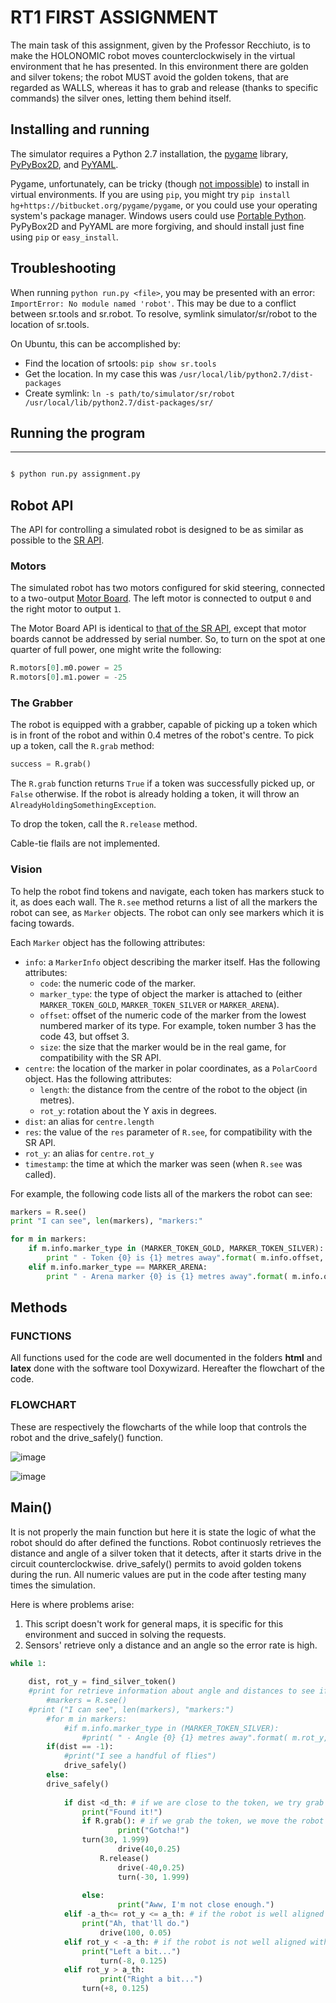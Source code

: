 RT1 FIRST ASSIGNMENT
================================

The main task of this assignment, given by the Professor Recchiuto, is to make the HOLONOMIC robot moves counterclockwisely in the virtual environment that he has presented. In this environment there are golden and silver tokens; the robot MUST avoid the golden tokens, that are regarded as WALLS, whereas it has to grab and release (thanks to specific commands) the silver ones, letting them behind itself.

Installing and running
----------------------

The simulator requires a Python 2.7 installation, the [pygame](http://pygame.org/) library, [PyPyBox2D](https://pypi.python.org/pypi/pypybox2d/2.1-r331), and [PyYAML](https://pypi.python.org/pypi/PyYAML/).

Pygame, unfortunately, can be tricky (though [not impossible](http://askubuntu.com/q/312767)) to install in virtual environments. If you are using `pip`, you might try `pip install hg+https://bitbucket.org/pygame/pygame`, or you could use your operating system's package manager. Windows users could use [Portable Python](http://portablepython.com/). PyPyBox2D and PyYAML are more forgiving, and should install just fine using `pip` or `easy_install`.

## Troubleshooting

When running `python run.py <file>`, you may be presented with an error: `ImportError: No module named 'robot'`. This may be due to a conflict between sr.tools and sr.robot. To resolve, symlink simulator/sr/robot to the location of sr.tools.

On Ubuntu, this can be accomplished by:
* Find the location of srtools: `pip show sr.tools`
* Get the location. In my case this was `/usr/local/lib/python2.7/dist-packages`
* Create symlink: `ln -s path/to/simulator/sr/robot /usr/local/lib/python2.7/dist-packages/sr/`

## Running the program
-----------------------------

```bash

$ python run.py assignment.py

```

Robot API
---------

The API for controlling a simulated robot is designed to be as similar as possible to the [SR API][sr-api].

### Motors ###

The simulated robot has two motors configured for skid steering, connected to a two-output [Motor Board](https://studentrobotics.org/docs/kit/motor_board). The left motor is connected to output `0` and the right motor to output `1`.

The Motor Board API is identical to [that of the SR API](https://studentrobotics.org/docs/programming/sr/motors/), except that motor boards cannot be addressed by serial number. So, to turn on the spot at one quarter of full power, one might write the following:

```python
R.motors[0].m0.power = 25
R.motors[0].m1.power = -25
```

### The Grabber ###

The robot is equipped with a grabber, capable of picking up a token which is in front of the robot and within 0.4 metres of the robot's centre. To pick up a token, call the `R.grab` method:

```python
success = R.grab()
```

The `R.grab` function returns `True` if a token was successfully picked up, or `False` otherwise. If the robot is already holding a token, it will throw an `AlreadyHoldingSomethingException`.

To drop the token, call the `R.release` method.

Cable-tie flails are not implemented.

### Vision ###

To help the robot find tokens and navigate, each token has markers stuck to it, as does each wall. The `R.see` method returns a list of all the markers the robot can see, as `Marker` objects. The robot can only see markers which it is facing towards.

Each `Marker` object has the following attributes:

* `info`: a `MarkerInfo` object describing the marker itself. Has the following attributes:
  * `code`: the numeric code of the marker.
  * `marker_type`: the type of object the marker is attached to (either `MARKER_TOKEN_GOLD`, `MARKER_TOKEN_SILVER` or `MARKER_ARENA`).
  * `offset`: offset of the numeric code of the marker from the lowest numbered marker of its type. For example, token number 3 has the code 43, but offset 3.
  * `size`: the size that the marker would be in the real game, for compatibility with the SR API.
* `centre`: the location of the marker in polar coordinates, as a `PolarCoord` object. Has the following attributes:
  * `length`: the distance from the centre of the robot to the object (in metres).
  * `rot_y`: rotation about the Y axis in degrees.
* `dist`: an alias for `centre.length`
* `res`: the value of the `res` parameter of `R.see`, for compatibility with the SR API.
* `rot_y`: an alias for `centre.rot_y`
* `timestamp`: the time at which the marker was seen (when `R.see` was called).

For example, the following code lists all of the markers the robot can see:

```python
markers = R.see()
print "I can see", len(markers), "markers:"

for m in markers:
    if m.info.marker_type in (MARKER_TOKEN_GOLD, MARKER_TOKEN_SILVER):
        print " - Token {0} is {1} metres away".format( m.info.offset, m.dist )
    elif m.info.marker_type == MARKER_ARENA:
        print " - Arena marker {0} is {1} metres away".format( m.info.offset, m.dist )
```

[sr-api]: https://studentrobotics.org/docs/programming/sr/

Methods
---------

### FUNCTIONS
All functions used for the code are well documented in the folders **html** and
**latex** done with the software tool Doxywizard. Hereafter the flowchart of the 
code.

### FLOWCHART

These are respectively the flowcharts of the while loop that controls the robot
and the drive_safely() function.

![image](while_loop.jpeg)

![image](drive_safely.jpeg)

Main()
---------

It is not properly the main function but here it is state the logic of what
the robot should do after defined the functions.
Robot continuosly retrieves the distance and angle of a silver token 
that it detects, after it starts drive in the circuit counterclockwise.
drive_safely() permits to avoid golden tokens during the run.
All numeric values are put in the code after testing many times the 
simulation.

Here is where problems arise:
1. This script doesn't work for general maps, it is specific for this 
  environment and succed in solving the requests.
2. Sensors' retrieve only a distance and an angle so the error rate is high.


```python
while 1:
    
	dist, rot_y = find_silver_token() 
	#print for retrieve information about angle and distances to see if the conditions are met	
        #markers = R.see()
	#print ("I can see", len(markers), "markers:")
    	#for m in markers:
    		#if m.info.marker_type in (MARKER_TOKEN_SILVER):
    			#print( " - Angle {0} {1} metres away".format( m.rot_y, m.dist ))
        if(dist == -1):
        	#print("I see a handful of flies")
        	drive_safely()
        else:    
		drive_safely()
              	
        	if dist <d_th: # if we are close to the token, we try grab it.
        		print("Found it!")
        		if R.grab(): # if we grab the token, we move the robot forward and behind, we release the token, and we go back to the initial position
        	        	print("Gotcha!")
				turn(30, 1.999)
	                	drive(40,0.25)
	        		R.release()
                		drive(-40,0.25)
	            		turn(-30, 1.999)
                    	
	        	else:
                		print("Aww, I'm not close enough.")
        	elif -a_th<= rot_y <= a_th: # if the robot is well aligned with the token, we go forward
	        	print("Ah, that'll do.")
                	drive(100, 0.05)
        	elif rot_y < -a_th: # if the robot is not well aligned with the token, we move it on the left or on the right
        		print("Left a bit...")
                	turn(-8, 0.125)
        	elif rot_y > a_th:
                	print("Right a bit...")
        		turn(+8, 0.125)
```
